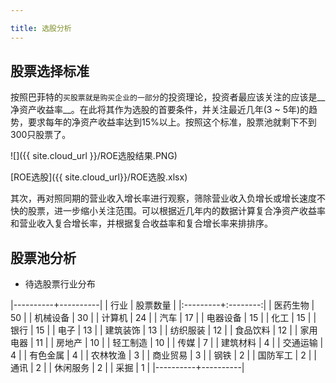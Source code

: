 ```yaml
---

title: 选股分析
---
```


## 股票选择标准

按照巴菲特的`买股票就是购买企业的一部分`的投资理论，投资者最应该关注的应该是__净资产收益率__。在此将其作为选股的首要条件，并关注最近几年(3 ~ 5年)的趋势，要求每年的净资产收益率达到15%以上。按照这个标准，股票池就剩下不到300只股票了。

![]({{ site.cloud_url }}/ROE选股结果.PNG)

[ROE选股]({{ site.cloud_url}}/ROE选股.xlsx)

其次，再对照同期的营业收入增长率进行观察，筛除营业收入负增长或增长速度不快的股票，进一步缩小关注范围。可以根据近几年内的数据计算复合净资产收益率和营业收入复合增长率，并根据复合收益率和复合增长率来排排序。

## 股票池分析

* 待选股票行业分布

|----------+----------|
| 行业     | 股票数量 |
|:---------+:--------:|
| 医药生物 |    50    |
| 机械设备 |    30    |
| 计算机   |    24    |
| 汽车     |    17    |
| 电器设备 |    15    |
| 化工     |    15    |
| 银行     |    15    |
| 电子     |    13    |
| 建筑装饰 |    13    |
| 纺织服装 |    12    |
| 食品饮料 |    12    |
| 家用电器 |    11    |
| 房地产   |    10    |
| 轻工制造 |    10    |
| 传媒     |     7    |
| 建筑材料 |     4    |
| 交通运输 |     4    |
| 有色金属 |     4    |
| 农林牧渔 |     3    |
| 商业贸易 |     3    |
| 钢铁     |     2    |
| 国防军工 |     2    |
| 通讯     |     2    |
| 休闲服务 |     2    |
| 采掘     |     1    |
|----------+----------|



